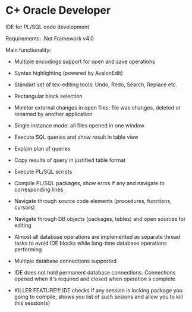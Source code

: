 # C+ Oracle Developer
IDE for PL/SQL code development

Requirements:
.Net Framework v4.0

Main functionality:
- Multiple encodings support for open and save operations
- Syntax highlighting (powered by AvalonEdit)
- Standart set of tex-editing tools: Undo, Redo, Search, Replace etc.
- Rectangular block selection
- Monitor external changes in open files: file was changes, deleted or renamed by another application
- Single instance mode: all files opened in one window

- Execute SQL queries and show result in table view
- Explain plan of queries
- Copy results of query in justified table format
- Execute PL/SQL scripts
- Compile PL/SQL packages, show erros if any and navigate to corresponding lines

- Navigate through source code elements (procedures, functions, cursors)
- Navigate through DB objects (packages, tables) and open sources for editing

- Almost all database operations are implemented as separate thread tasks to  avoid IDE blocks while long-time database operations performing
- Multiple database connections supported
- IDE does not hold permanent database connections. Connections opened when it's required and closed when operation s complete

- KILLER FEATURE!!! IDE checks if any session is locking package you going to compile, shows you list of such sesions and allow you to kill this session(s)


